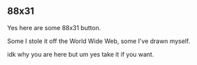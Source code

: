## 88x31
Yes here are some 88x31 button.

Some I stole it off the World Wide Web, some I've drawn myself.

idk why you are here but um yes take it if you want.
